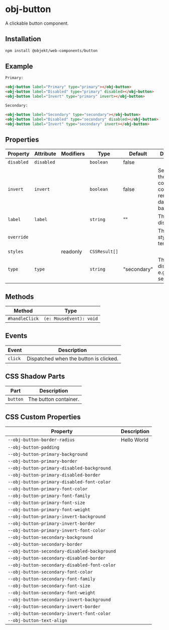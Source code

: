 # obj-button

A clickable button component.

## Installation
```sh
npm install @objekt/web-components/button
```

## Example

```html
Primary:

<obj-button label="Primary" type="primary"></obj-button>
<obj-button label="Disabled" type="primary" disabled></obj-button>
<obj-button label="Invert" type="primary" invert></obj-button>

Secondary:

<obj-button label="Secondary" type="secondary"></obj-button>
<obj-button label="Disabled" type="secondary" disabled></obj-button>
<obj-button label="Invert" type="secondary" invert></obj-button>
```

## Properties

| Property   | Attribute  | Modifiers | Type          | Default     | Description                                      |
|------------|------------|-----------|---------------|-------------|--------------------------------------------------|
| `disabled` | `disabled` |           | `boolean`     | false       |                                                  |
| `invert`   | `invert`   |           | `boolean`     | false       | Set to invert the component colors for rendering on dark backgrounds. |
| `label`    | `label`    |           | `string`      | ""          | The button display label.                        |
| `override` |            |           |               |             | The element style template.                      |
| `styles`   |            | readonly  | `CSSResult[]` |             |                                                  |
| `type`     | `type`     |           | `string`      | "secondary" | The button display type. e.g. primary, secondary. |

## Methods

| Method         | Type                    |
|----------------|-------------------------|
| `#handleClick` | `(e: MouseEvent): void` |

## Events

| Event   | Description                            |
|---------|----------------------------------------|
| `click` | Dispatched when the button is clicked. |

## CSS Shadow Parts

| Part     | Description           |
|----------|-----------------------|
| `button` | The button container. |

## CSS Custom Properties

| Property                                     | Description |
|----------------------------------------------|-------------|
| `--obj-button-border-radius`                 | Hello World |
| `--obj-button-padding`                       |             |
| `--obj-button-primary-background`            |             |
| `--obj-button-primary-border`                |             |
| `--obj-button-primary-disabled-background`   |             |
| `--obj-button-primary-disabled-border`       |             |
| `--obj-button-primary-disabled-font-color`   |             |
| `--obj-button-primary-font-color`            |             |
| `--obj-button-primary-font-family`           |             |
| `--obj-button-primary-font-size`             |             |
| `--obj-button-primary-font-weight`           |             |
| `--obj-button-primary-invert-background`     |             |
| `--obj-button-primary-invert-border`         |             |
| `--obj-button-primary-invert-font-color`     |             |
| `--obj-button-secondary-background`          |             |
| `--obj-button-secondary-border`              |             |
| `--obj-button-secondary-disabled-background` |             |
| `--obj-button-secondary-disabled-border`     |             |
| `--obj-button-secondary-disabled-font-color` |             |
| `--obj-button-secondary-font-color`          |             |
| `--obj-button-secondary-font-family`         |             |
| `--obj-button-secondary-font-size`           |             |
| `--obj-button-secondary-font-weight`         |             |
| `--obj-button-secondary-invert-background`   |             |
| `--obj-button-secondary-invert-border`       |             |
| `--obj-button-secondary-invert-font-color`   |             |
| `--obj-button-text-align`                    |             |
